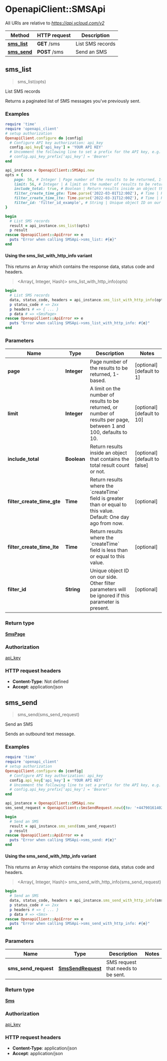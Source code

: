 # OpenapiClient::SMSApi

All URIs are relative to *https://api.ycloud.com/v2*

| Method | HTTP request | Description |
| ------ | ------------ | ----------- |
| [**sms_list**](SMSApi.md#sms_list) | **GET** /sms | List SMS records |
| [**sms_send**](SMSApi.md#sms_send) | **POST** /sms | Send an SMS |


## sms_list

> <SmsPage> sms_list(opts)

List SMS records

Returns a paginated list of SMS messages you've previously sent.

### Examples

```ruby
require 'time'
require 'openapi_client'
# setup authorization
OpenapiClient.configure do |config|
  # Configure API key authorization: api_key
  config.api_key['api_key'] = 'YOUR API KEY'
  # Uncomment the following line to set a prefix for the API key, e.g. 'Bearer' (defaults to nil)
  # config.api_key_prefix['api_key'] = 'Bearer'
end

api_instance = OpenapiClient::SMSApi.new
opts = {
    page: 56, # Integer | Page number of the results to be returned, 1-based.
    limit: 56, # Integer | A limit on the number of results to be returned, or number of results per page, between 1 and 100, defaults to 10.
    include_total: true, # Boolean | Return results inside an object that contains the total result count or not.
    filter_create_time_gte: Time.parse('2022-03-01T12:00Z'), # Time | Return results where the `createTime` field is greater than or equal to this value. Default: One day ago from now.
    filter_create_time_lte: Time.parse('2022-03-31T12:00Z'), # Time | Return results where the `createTime` field is less than or equal to this value.
    filter_id: 'filter_id_example', # String | Unique object ID on our side. Other filter parameters will be ignored if this parameter is present.
}

begin
  # List SMS records
  result = api_instance.sms_list(opts)
  p result
rescue OpenapiClient::ApiError => e
  puts "Error when calling SMSApi->sms_list: #{e}"
end
```

#### Using the sms_list_with_http_info variant

This returns an Array which contains the response data, status code and headers.

> <Array(<SmsPage>, Integer, Hash)> sms_list_with_http_info(opts)

```ruby
begin
  # List SMS records
  data, status_code, headers = api_instance.sms_list_with_http_info(opts)
  p status_code # => 2xx
  p headers # => { ... }
  p data # => <SmsPage>
rescue OpenapiClient::ApiError => e
  puts "Error when calling SMSApi->sms_list_with_http_info: #{e}"
end
```

### Parameters

| Name | Type | Description | Notes |
| ---- | ---- | ----------- | ----- |
| **page** | **Integer** | Page number of the results to be returned, 1-based. | [optional][default to 1] |
| **limit** | **Integer** | A limit on the number of results to be returned, or number of results per page, between 1 and 100, defaults to 10. | [optional][default to 10] |
| **include_total** | **Boolean** | Return results inside an object that contains the total result count or not. | [optional][default to false] |
| **filter_create_time_gte** | **Time** | Return results where the &#x60;createTime&#x60; field is greater than or equal to this value. Default: One day ago from now. | [optional] |
| **filter_create_time_lte** | **Time** | Return results where the &#x60;createTime&#x60; field is less than or equal to this value. | [optional] |
| **filter_id** | **String** | Unique object ID on our side. Other filter parameters will be ignored if this parameter is present. | [optional] |

### Return type

[**SmsPage**](SmsPage.md)

### Authorization

[api_key](../README.md#api_key)

### HTTP request headers

- **Content-Type**: Not defined
- **Accept**: application/json


## sms_send

> <Sms> sms_send(sms_send_request)

Send an SMS

Sends an outbound text message.

### Examples

```ruby
require 'time'
require 'openapi_client'
# setup authorization
OpenapiClient.configure do |config|
  # Configure API key authorization: api_key
  config.api_key['api_key'] = 'YOUR API KEY'
  # Uncomment the following line to set a prefix for the API key, e.g. 'Bearer' (defaults to nil)
  # config.api_key_prefix['api_key'] = 'Bearer'
end

api_instance = OpenapiClient::SMSApi.new
sms_send_request = OpenapiClient::SmsSendRequest.new({to: '+447901614024', text: 'Your verification code is 123456.'}) # SmsSendRequest | SMS request that needs to be sent.

begin
  # Send an SMS
  result = api_instance.sms_send(sms_send_request)
  p result
rescue OpenapiClient::ApiError => e
  puts "Error when calling SMSApi->sms_send: #{e}"
end
```

#### Using the sms_send_with_http_info variant

This returns an Array which contains the response data, status code and headers.

> <Array(<Sms>, Integer, Hash)> sms_send_with_http_info(sms_send_request)

```ruby
begin
  # Send an SMS
  data, status_code, headers = api_instance.sms_send_with_http_info(sms_send_request)
  p status_code # => 2xx
  p headers # => { ... }
  p data # => <Sms>
rescue OpenapiClient::ApiError => e
  puts "Error when calling SMSApi->sms_send_with_http_info: #{e}"
end
```

### Parameters

| Name | Type | Description | Notes |
| ---- | ---- | ----------- | ----- |
| **sms_send_request** | [**SmsSendRequest**](SmsSendRequest.md) | SMS request that needs to be sent. |  |

### Return type

[**Sms**](Sms.md)

### Authorization

[api_key](../README.md#api_key)

### HTTP request headers

- **Content-Type**: application/json
- **Accept**: application/json

